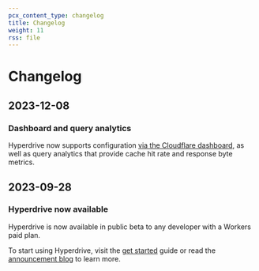 ```yaml
---
pcx_content_type: changelog
title: Changelog
weight: 11
rss: file
---
```


# Changelog

## 2023-12-08

### Dashboard and query analytics

Hyperdrive now supports configuration [via the Cloudflare dashboard](https://dash.cloudflare.com/?to=/:account/workers/hyperdrive), as well as query analytics that provide cache hit rate and response byte metrics.

## 2023-09-28

### Hyperdrive now available

Hyperdrive is now available in public beta to any developer with a Workers paid plan.

To start using Hyperdrive, visit the [get started](/hyperdrive/get-started/) guide or read the [announcement blog](https://blog.cloudflare.com/hyperdrive-making-regional-databases-feel-distributed/) to learn more.

